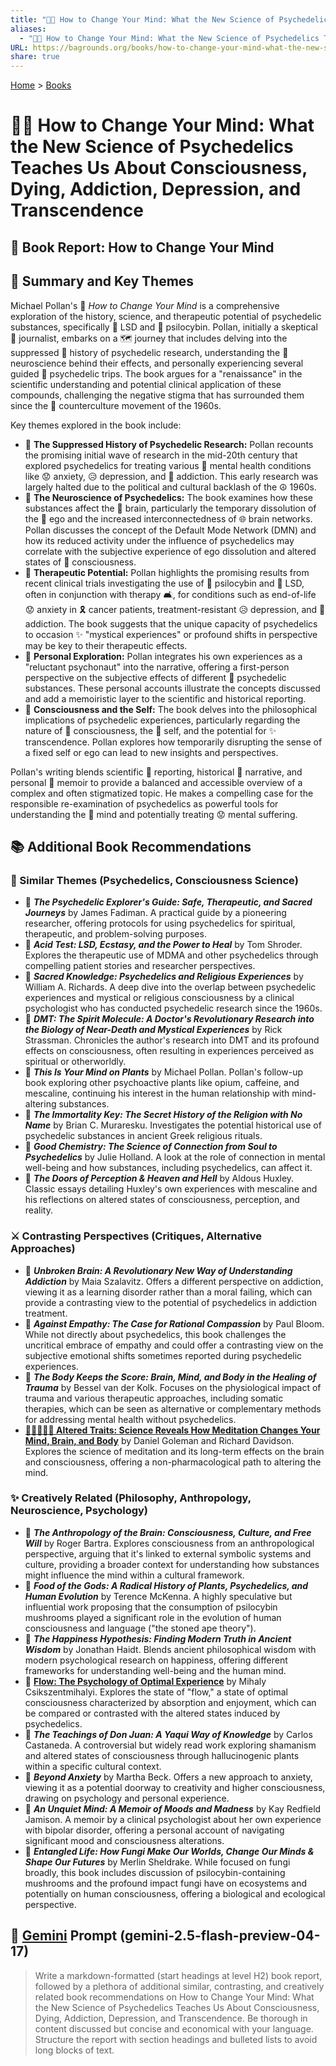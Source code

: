 ```yaml
---
title: "🧠🍄 How to Change Your Mind: What the New Science of Psychedelics Teaches Us About Consciousness, Dying, Addiction, Depression, and Transcendence"
aliases:
  - "🧠🍄 How to Change Your Mind: What the New Science of Psychedelics Teaches Us About Consciousness, Dying, Addiction, Depression, and Transcendence"
URL: https://bagrounds.org/books/how-to-change-your-mind-what-the-new-science-of-psychedelics-teaches-us-about-consciousness-dying-addiction-depression-and-transcendence
share: true
---
```

[Home](../index.md) > [Books](./index.md)  
# 🧠🍄 How to Change Your Mind: What the New Science of Psychedelics Teaches Us About Consciousness, Dying, Addiction, Depression, and Transcendence  
## 📖 Book Report: How to Change Your Mind  
  
## 🧠 Summary and Key Themes  
  
Michael Pollan's 🍄 *How to Change Your Mind* is a comprehensive exploration of the history, science, and therapeutic potential of psychedelic substances, specifically 🧪 LSD and 🍄 psilocybin. Pollan, initially a skeptical 📰 journalist, embarks on a 🗺️ journey that includes delving into the suppressed 📜 history of psychedelic research, understanding the 🧠 neuroscience behind their effects, and personally experiencing several guided 🍄 psychedelic trips. The book argues for a "renaissance" in the scientific understanding and potential clinical application of these compounds, challenging the negative stigma that has surrounded them since the 🎸 counterculture movement of the 1960s.  
  
Key themes explored in the book include:  
  
* 📜 **The Suppressed History of Psychedelic Research:** Pollan recounts the promising initial wave of research in the mid-20th century that explored psychedelics for treating various 🧠 mental health conditions like 😟 anxiety, 😥 depression, and 💊 addiction. This early research was largely halted due to the political and cultural backlash of the ☮️ 1960s.  
* 🧠 **The Neuroscience of Psychedelics:** The book examines how these substances affect the 🧠 brain, particularly the temporary dissolution of the 👤 ego and the increased interconnectedness of 🌐 brain networks. Pollan discusses the concept of the Default Mode Network (DMN) and how its reduced activity under the influence of psychedelics may correlate with the subjective experience of ego dissolution and altered states of 🤯 consciousness.  
* 🏥 **Therapeutic Potential:** Pollan highlights the promising results from recent clinical trials investigating the use of 🍄 psilocybin and 🧪 LSD, often in conjunction with therapy 🛋️, for conditions such as end-of-life 😟 anxiety in 🎗️ cancer patients, treatment-resistant 😥 depression, and 💊 addiction. The book suggests that the unique capacity of psychedelics to occasion ✨ "mystical experiences" or profound shifts in perspective may be key to their therapeutic effects.  
* 🚶 **Personal Exploration:** Pollan integrates his own experiences as a "reluctant psychonaut" into the narrative, offering a first-person perspective on the subjective effects of different 🍄 psychedelic substances. These personal accounts illustrate the concepts discussed and add a memoiristic layer to the scientific and historical reporting.  
* 🤔 **Consciousness and the Self:** The book delves into the philosophical implications of psychedelic experiences, particularly regarding the nature of 🤔 consciousness, the 👤 self, and the potential for ✨ transcendence. Pollan explores how temporarily disrupting the sense of a fixed self or ego can lead to new insights and perspectives.  
  
Pollan's writing blends scientific 📰 reporting, historical 📜 narrative, and personal 🚶 memoir to provide a balanced and accessible overview of a complex and often stigmatized topic. He makes a compelling case for the responsible re-examination of psychedelics as powerful tools for understanding the 🧠 mind and potentially treating 😟 mental suffering.  
  
## 📚 Additional Book Recommendations  
  
### 🧠 Similar Themes (Psychedelics, Consciousness Science)  
  
* 📖 ***The Psychedelic Explorer's Guide: Safe, Therapeutic, and Sacred Journeys*** by James Fadiman. A practical guide by a pioneering researcher, offering protocols for using psychedelics for spiritual, therapeutic, and problem-solving purposes.  
* 📖 ***Acid Test: LSD, Ecstasy, and the Power to Heal*** by Tom Shroder. Explores the therapeutic use of MDMA and other psychedelics through compelling patient stories and researcher perspectives.  
* 📖 ***Sacred Knowledge: Psychedelics and Religious Experiences*** by William A. Richards. A deep dive into the overlap between psychedelic experiences and mystical or religious consciousness by a clinical psychologist who has conducted psychedelic research since the 1960s.  
* 📖 ***DMT: The Spirit Molecule: A Doctor's Revolutionary Research into the Biology of Near-Death and Mystical Experiences*** by Rick Strassman. Chronicles the author's research into DMT and its profound effects on consciousness, often resulting in experiences perceived as spiritual or otherworldly.  
* 📖 ***This Is Your Mind on Plants*** by Michael Pollan. Pollan's follow-up book exploring other psychoactive plants like opium, caffeine, and mescaline, continuing his interest in the human relationship with mind-altering substances.  
* 📖 ***The Immortality Key: The Secret History of the Religion with No Name*** by Brian C. Muraresku. Investigates the potential historical use of psychedelic substances in ancient Greek religious rituals.  
* 📖 ***Good Chemistry: The Science of Connection from Soul to Psychedelics*** by Julie Holland. A look at the role of connection in mental well-being and how substances, including psychedelics, can affect it.  
* 📖 ***The Doors of Perception & Heaven and Hell*** by Aldous Huxley. Classic essays detailing Huxley's own experiences with mescaline and his reflections on altered states of consciousness, perception, and reality.  
  
### ⚔️ Contrasting Perspectives (Critiques, Alternative Approaches)  
  
* 📖 ***Unbroken Brain: A Revolutionary New Way of Understanding Addiction*** by Maia Szalavitz. Offers a different perspective on addiction, viewing it as a learning disorder rather than a moral failing, which can provide a contrasting view to the potential of psychedelics in addiction treatment.  
* 📖 ***Against Empathy: The Case for Rational Compassion*** by Paul Bloom. While not directly about psychedelics, this book challenges the uncritical embrace of empathy and could offer a contrasting view on the subjective emotional shifts sometimes reported during psychedelic experiences.  
* 📖 ***The Body Keeps the Score: Brain, Mind, and Body in the Healing of Trauma*** by Bessel van der Kolk. Focuses on the physiological impact of trauma and various therapeutic approaches, including somatic therapies, which can be seen as alternative or complementary methods for addressing mental health without psychedelics.  
* **[🔬🧘🏼‍♀️🧠 Altered Traits: Science Reveals How Meditation Changes Your Mind, Brain, and Body](./altered-traits-science-reveals-how-meditation-changes-your-mind-brain-and-body.md)** by Daniel Goleman and Richard Davidson. Explores the science of meditation and its long-term effects on the brain and consciousness, offering a non-pharmacological path to altering the mind.  
  
### ✨ Creatively Related (Philosophy, Anthropology, Neuroscience, Psychology)  
  
* 📖 ***The Anthropology of the Brain: Consciousness, Culture, and Free Will*** by Roger Bartra. Explores consciousness from an anthropological perspective, arguing that it's linked to external symbolic systems and culture, providing a broader context for understanding how substances might influence the mind within a cultural framework.  
* 📖 ***Food of the Gods: A Radical History of Plants, Psychedelics, and Human Evolution*** by Terence McKenna. A highly speculative but influential work proposing that the consumption of psilocybin mushrooms played a significant role in the evolution of human consciousness and language ("the stoned ape theory").  
* 📖 ***The Happiness Hypothesis: Finding Modern Truth in Ancient Wisdom*** by Jonathan Haidt. Blends ancient philosophical wisdom with modern psychological research on happiness, offering different frameworks for understanding well-being and the human mind.  
* 📖 **[Flow: The Psychology of Optimal Experience](./flow-the-psychology-of-optimal-experience.md)** by Mihaly Csikszentmihalyi. Explores the state of "flow," a state of optimal consciousness characterized by absorption and enjoyment, which can be compared or contrasted with the altered states induced by psychedelics.  
* 📖 ***The Teachings of Don Juan: A Yaqui Way of Knowledge*** by Carlos Castaneda. A controversial but widely read work exploring shamanism and altered states of consciousness through hallucinogenic plants within a specific cultural context.  
* 📖 ***Beyond Anxiety*** by Martha Beck. Offers a new approach to anxiety, viewing it as a potential doorway to creativity and higher consciousness, drawing on psychology and personal experience.  
* 📖 ***An Unquiet Mind: A Memoir of Moods and Madness*** by Kay Redfield Jamison. A memoir by a clinical psychologist about her own experience with bipolar disorder, offering a personal account of navigating significant mood and consciousness alterations.  
* 📖 ***Entangled Life: How Fungi Make Our Worlds, Change Our Minds & Shape Our Futures*** by Merlin Sheldrake. While focused on fungi broadly, this book includes discussion of psilocybin-containing mushrooms and the profound impact fungi have on ecosystems and potentially on human consciousness, offering a biological and ecological perspective.  
  
## 💬 [Gemini](../software/gemini.md) Prompt (gemini-2.5-flash-preview-04-17)  
> Write a markdown-formatted (start headings at level H2) book report, followed by a plethora of additional similar, contrasting, and creatively related book recommendations on How to Change Your Mind: What the New Science of Psychedelics Teaches Us About Consciousness, Dying, Addiction, Depression, and Transcendence. Be thorough in content discussed but concise and economical with your language. Structure the report with section headings and bulleted lists to avoid long blocks of text.
